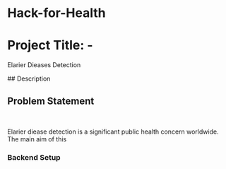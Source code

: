 # Hack-for-Health

<h1>Project Title: - </h1> <p > Elarier Dieases Detection</p> 
## Description
<h2>Problem Statement </h2> </br>

Elarier diease detection is a significant public health concern worldwide. The main aim of this




<h3>Backend Setup </h3>
